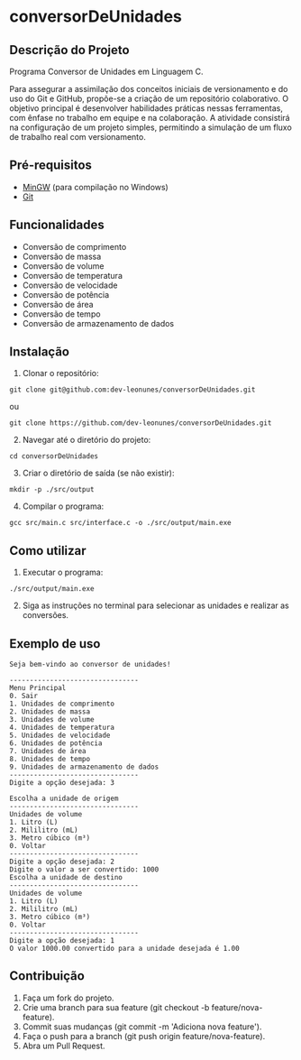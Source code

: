 # conversorDeUnidades

## Descrição do Projeto
Programa Conversor de Unidades em Linguagem C.

Para assegurar a assimilação dos conceitos iniciais de versionamento e do uso do Git e GitHub, propõe-se a criação de um repositório colaborativo. O objetivo principal é desenvolver habilidades práticas nessas ferramentas, com ênfase no trabalho em equipe e na colaboração. A atividade consistirá na configuração de um projeto simples, permitindo a simulação de um fluxo de trabalho real com versionamento.

## Pré-requisitos
- [MinGW](http://www.mingw.org/) (para compilação no Windows)
- [Git](https://git-scm.com/)

## Funcionalidades
- Conversão de comprimento
- Conversão de massa
- Conversão de volume
- Conversão de temperatura
- Conversão de velocidade
- Conversão de potência
- Conversão de área
- Conversão de tempo
- Conversão de armazenamento de dados

## Instalação
1. Clonar o repositório:

```
git clone git@github.com:dev-leonunes/conversorDeUnidades.git
```

ou

```
git clone https://github.com/dev-leonunes/conversorDeUnidades.git
```

2. Navegar até o diretório do projeto:

```
cd conversorDeUnidades
```

3. Criar o diretório de saída (se não existir):

```
mkdir -p ./src/output
```

4. Compilar o programa:

```
gcc src/main.c src/interface.c -o ./src/output/main.exe
```

## Como utilizar

1. Executar o programa:

```
./src/output/main.exe
```

2. Siga as instruções no terminal para selecionar as unidades e realizar as conversões.

## Exemplo de uso

```
Seja bem-vindo ao conversor de unidades!

--------------------------------
Menu Principal
0. Sair
1. Unidades de comprimento
2. Unidades de massa
3. Unidades de volume
4. Unidades de temperatura
5. Unidades de velocidade
6. Unidades de potência
7. Unidades de área
8. Unidades de tempo
9. Unidades de armazenamento de dados
--------------------------------
Digite a opção desejada: 3

Escolha a unidade de origem
--------------------------------
Unidades de volume
1. Litro (L)
2. Mililitro (mL)
3. Metro cúbico (m³)
0. Voltar
--------------------------------
Digite a opção desejada: 2
Digite o valor a ser convertido: 1000
Escolha a unidade de destino
--------------------------------
Unidades de volume
1. Litro (L)
2. Mililitro (mL)
3. Metro cúbico (m³)
0. Voltar
--------------------------------
Digite a opção desejada: 1
O valor 1000.00 convertido para a unidade desejada é 1.00
```

## Contribuição

1. Faça um fork do projeto.
2. Crie uma branch para sua feature (git checkout -b feature/nova-feature).
3. Commit suas mudanças (git commit -m 'Adiciona nova feature').
4. Faça o push para a branch (git push origin feature/nova-feature).
5. Abra um Pull Request.